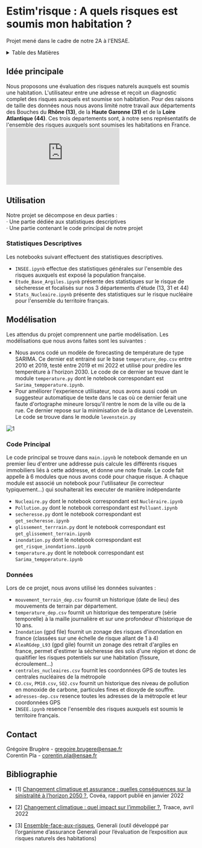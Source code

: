 # Estim'risque : A quels risques est soumis mon habitation ?
Projet mené dans le cadre de notre 2A à l'ENSAE.

<!-- TABLE DES MATIERES -->
<details>
  <summary>Table des Matières</summary>
  <ol>
    <li>
      <a href="#Idée-Principale">Idée principale</a>
    </li>
    <li><a href="#Utilisation">Utilisation</a></li>
    <ul>
        <li><a href="#Stats-Des">Statistiques Descriptives</a></li>
        <li><a href="#Modélisation">Modélisation</a></li>
      <li><a href="#Code-Principal">Code principal</a></li>
      <li><a href="#Données">Données</a></li>
     </ul>
    <li><a href="#Contact">Contact</a></li>
    <li><a href="#Bibliographie">Bibliographie</a></li>
  </ol>
</details>



<!-- IDEE PRINCIPALE -->
## Idée principale




Nous proposons une évaluation des risques naturels auxquels est soumis une habitation. L'utilisateur entre une adresse et reçoit un diagnostic complet des risques auxquels est soumise son habitation. Pour des raisons de taille des données nous nous avons limité notre travail aux départements des Bouches du **Rhône (13)**, de la **Haute Garonne (31)** et de la **Loire Atlantique (44)**. Ces trois departements sont, à notre sens représentatifs de l'ensemble des risques auxquels sont soumises les habitations en France. 
![2](https://zupimages.net/viewer.php?id=22/51/eenp.png "i2") 

<!-- UTILISATION -->
## Utilisation

Notre projet se décompose en deux parties :  
    · Une partie dédiée aux statistiques descriptives  
    · Une partie contenant le code principal de notre projet  


### Statistiques Descriptives

Les notebooks suivant effectuent des statistiques descriptives. 
- ```INSEE.ipynb``` effectue des statistiques générales sur l'ensemble des risques auxquels est exposé la population française.
- ```Etude_Base_Argiles.ipynb``` présente des statistiques sur le risque de sécheresse et focalisés sur nos 3 départements d'étude (13, 31 et 44)
- ```Stats_Nucleaire.ipynb``` présente des statistiques sur le risque nucléaire pour l'ensemble du territoire français. 

## Modélisation 
Les attendus du projet comprennent une partie modélisation. Les modélisations que nous avons faites sont les suivantes : 
- Nous avons codé un modèle de forecasting de température de type SARIMA. Ce dernier est entrainé sur le base ```temperature_dep.csv``` entre 2010 et 2019, testé entre 2019 et mi 2022 et utilisé pour prédire les temperéture à l'horizon 2030. Le code de ce dernier se trouve dant le module ```temperature.py``` dont le notebook correspondant est ```Sarima_tempperature.ipynb```. 
- Pour améliorer l'experience utilisateur, nous avons aussi codé un suggesteur automatique de texte dans le cas où ce dernier ferait une faute d'ortographe mineure lorsqu'il rentre le nom de la ville ou de la rue. Ce dernier repose sur la minimisation de la distance de Levenstein. Le code se trouve dans le module ```levenstein.py```

![1](https://zupimages.net/up/22/51/gdvh.png "i1") 
### Code Principal

Le code principal se trouve dans ```main.ipynb``` le notebook demande en un premier lieu d'entrer une addresse puis calcule les différents risques immobiliers liés à cette addresse, et donne une note finale. Le code fait appelle à 6 modules que nous avons codé pour chaque risque. A chaque module est associé un notebook pour l'utilisateur (le correcteur typiquement...) qui souhaiterait les executer de manière indépendante 
- ```Nucleaire.py``` dont le notebook correspondant est ```Nucléraire.ipynb```
- ```Pollution.py``` dont le notebook correspondant est ```Polluant.ipynb```
- ```secheresse.py``` dont le notebook correspondant est ```get_secheresse.ipynb```
- ```glissement_terrrain.py``` dont le notebook correspondant est ```get_glissement_terrain.ipynb```
- ```inondation.py``` dont le notebook correspondant est ```get_risque_inondations.ipynb```
- ```temperature.py``` dont le notebook correspondant est ```Sarima_tempperature.ipynb```

### Données

Lors de ce projet, nous avons utilisé les données suivantes :
- ```mouvement_terrain_dep.csv``` fournit un historique (date de lieu) des mouvements de terrain par département. 
- ```temperature_dep.csv``` fournit un historique des temperature (série temporelle) à la maille journalière et sur une profondeur d'historique de 10 ans.
- ```Inondation``` (gpd file) fournit un zonage des risques d'inondation en france (classées sur une échelle de risque allant de 1 à 4)
- ```AleaRGdep_L93``` (gpd gile) fournit un zonage des retrait d'argiles en france, permet d'estimer la sécheresse des sols d'une région et donc de quaitifier les risques potentiels sur une habitation (fissure, écroulement...)
- ```centrales_nucleaires.csv``` fournit les coordonnées GPS de toutes les centrales nucléaires de la métropole
- ```CO.csv```, ```PM10.csv```, ```SO2.csv``` fournit un historique des niveau de pollution en monoxide de carbone, particules fines et dioxyde de souffre. 
- ```adresses-dep.csv``` resence toutes les adresses de la métropole et leur coordonnées GPS
- ```INSEE.ipynb``` resence l'ensemble des risques auxquels est soumis le territoire français. 

<!-- CONTACT -->
## Contact

Grégoire Brugère - gregoire.brugere@ensae.fr  
Corentin Pla - corentin.pla@ensae.fr   







<!-- Bibliographie -->
## Bibliographie

* [1] [Changement climatique et assurance : quelles conséquences sur la sinistralité à l’horizon 2050 ?](https://www.covea.eu/sites/default/files/2022-02/202202_Livre_Blanc_Covéa_Risques_Climatiques.pdf), Covéa, rapport publié en janvier 2022

* [2] [Changement climatique : quel impact sur l’immobilier ?](https://www.traace.co/post/real-estate-and-climate-change-what-impact), Traace, avril 2022

* [3] [Ensemble-face-aux-risques](https://ensemble-face-aux-risques.generali.fr), Generali (outil développé par l’organisme d’assurance Generali pour l’évaluation de l’exposition aux risques naturels des habitations)



